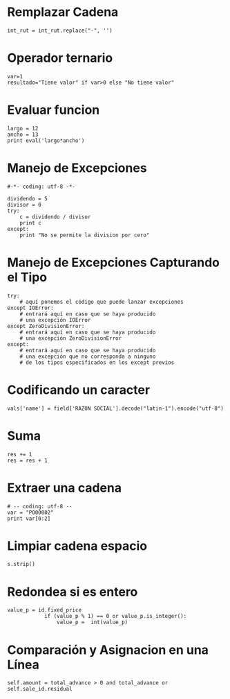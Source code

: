 # Remplazar Cadena
```
int_rut = int_rut.replace("-", '')
```

# Operador ternario
```
var=1
resultado="Tiene valor" if var>0 else "No tiene valor"
```

# Evaluar funcion
```
largo = 12
ancho = 13
print eval('largo*ancho')
```

# Manejo de Excepciones
```
#-*- coding: utf-8 -*-

dividendo = 5
divisor = 0
try:
    c = dividendo / divisor
    print c
except:
    print "No se permite la division por cero"
```

# Manejo de Excepciones Capturando el Tipo
```
try:
    # aquí ponemos el código que puede lanzar excepciones
except IOError:
    # entrará aquí en caso que se haya producido
    # una excepción IOError
except ZeroDivisionError:
    # entrará aquí en caso que se haya producido
    # una excepción ZeroDivisionError
except:
    # entrará aquí en caso que se haya producido
    # una excepción que no corresponda a ninguno
    # de los tipos especificados en los except previos
```

# Codificando un caracter
```
vals['name'] = field['RAZON SOCIAL'].decode("latin-1").encode("utf-8")
```

# Suma
```
res += 1
res = res + 1
```

# Extraer una cadena
```
# -- coding: utf-8 --
var = "PO00002"
print var[0:2]
```

# Limpiar cadena espacio
```
s.strip()
```
# Redondea si es entero
```
value_p = id.fixed_price
            if (value_p % 1) == 0 or value_p.is_integer():
                value_p =  int(value_p)
```


# Comparación y Asignacion en una Línea
```
self.amount = total_advance > 0 and total_advance or self.sale_id.residual
```

